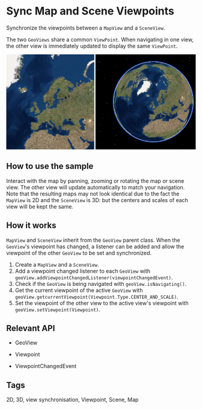 # Sync Map and Scene Viewpoints

Synchronize the viewpoints between a `MapView` and a `SceneView`.

The two `GeoViews` share a common `ViewPoint`. When navigating in one view, the other view is immediately updated to display the same `ViewPoint`.

<img src="SyncMapAndSceneViewpoints.png" />

## How to use the sample

Interact with the map by panning, zooming or rotating the map or scene view. The other view will update automatically to match your navigation. Note that the resulting maps may not look identical due to the fact the `MapView` is 2D and the `SceneView` is 3D: but the centers and scales of each view will be kept the same.

## How it works

`MapView` and `SceneView` inherit from the `GeoView` parent class. When the `GeoView`'s viewpoint has changed, a listener can be added and allow the viewpoint of the other `GeoView` to be set and synchronized.



1. Create a `MapView` and a `SceneView`.
2. Add a viewpoint changed listener to each `GeoView` with `geoView.addViewpointChangedListener(viewpointChangedEvent)`.
3. Check if the `GeoView` is being navigated with `geoView.isNavigating()`.
4. Get the current viewpoint of the active `GeoView` with `geoView.getcurrentViewpoint(Viewpoint.Type.CENTER_AND_SCALE)`.
5. Set the viewpoint of the other view to the active view's viewpoint with `geoView.setViewpoint(Viewpoint)`.


## Relevant API


* GeoView

* Viewpoint

* ViewpointChangedEvent



## Tags

<p>2D, 3D, view synchronisation, Viewpoint, Scene, Map

